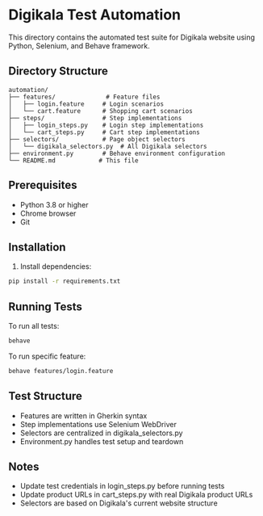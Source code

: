 # Digikala Test Automation

This directory contains the automated test suite for Digikala website using Python, Selenium, and Behave framework.

## Directory Structure
```
automation/
├── features/              # Feature files
│   ├── login.feature     # Login scenarios
│   └── cart.feature      # Shopping cart scenarios
├── steps/                # Step implementations
│   ├── login_steps.py    # Login step implementations
│   └── cart_steps.py     # Cart step implementations
├── selectors/            # Page object selectors
│   └── digikala_selectors.py  # All Digikala selectors
├── environment.py        # Behave environment configuration
└── README.md            # This file
```

## Prerequisites
- Python 3.8 or higher
- Chrome browser
- Git

## Installation
1. Install dependencies:
```bash
pip install -r requirements.txt
```

## Running Tests
To run all tests:
```bash
behave
```

To run specific feature:
```bash
behave features/login.feature
```

## Test Structure
- Features are written in Gherkin syntax
- Step implementations use Selenium WebDriver
- Selectors are centralized in digikala_selectors.py
- Environment.py handles test setup and teardown

## Notes
- Update test credentials in login_steps.py before running tests
- Update product URLs in cart_steps.py with real Digikala product URLs
- Selectors are based on Digikala's current website structure 